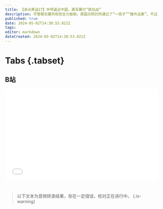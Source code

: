 ```yaml
---
title: 【讲点黑话27】中导逼近中国，美军要打“跳岛战”
description: 尽管极右翼共和党全力抵制，美国众院仍然通过了“一揽子”“援外法案”。不过其中所谓“援台”计划，只是新瓶装旧酒，实质内容更多是给美军自己“打钱”。 但研发和生产效率的下跌，让美军越来越难以维持绝对的技术和规模优势，只能开始冀望于“战术”或者说“计谋”。所以提出“灵活部署”，打“跳岛战”，还将最新的中导系统“堤丰”拉来试验。 然而，“内行要谈后勤”。想靠取巧赢得战争，俄国不久前才给全世界上了一课深刻的教训。美军难道就能例外吗？
published: true
date: 2024-05-02T14:38:53.021Z
tags: 
editor: markdown
dateCreated: 2024-05-02T14:38:53.021Z
---
```


# Tabs {.tabset}

## B站

<div style="position: relative; padding: 30% 45%;">
<iframe style="position: absolute; width: 100%; height: 100%; left: 0; top: 0;" src="//player.bilibili.com/player.html?&bvid=BV16r421u7Lf&page=1&as_wide=1&high_quality=1&danmaku=1&autoplay=0" scrolling="no" border="0" frameborder="no" framespacing="0" allowfullscreen="true"></iframe>
</div>


#

> 以下文本为音频转录结果，存在一定错误，校对正在进行中。
{.is-warning}

